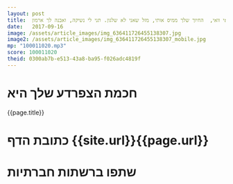 ```yaml
---
layout: post
title:  וואי וואי וואי,  החיוך שלך ממיס אותי, מזל שאני לא שלגון. תני לי נשיקה, ואבנה לך ארמון.
date:   2017-09-16
image: /assets/article_images/img_636411726455138307.jpg
image2: /assets/article_images/img_636411726455138307_mobile.jpg
mp: "100011020.mp3"
score: 100011020
theid: 0300ab7b-e513-43a8-ba95-f026adc4819f
---
```

# חכמת הצפרדע שלך היא
{{page.title}}

# כתובת הדף {{site.url}}{{page.url}}
# שתפו ברשתות חברתיות